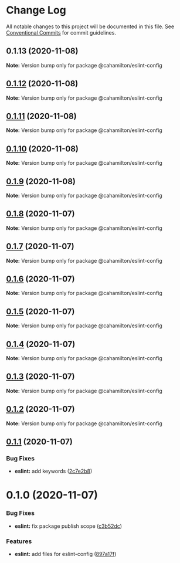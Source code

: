 # Change Log

All notable changes to this project will be documented in this file.
See [Conventional Commits](https://conventionalcommits.org) for commit guidelines.

## 0.1.13 (2020-11-08)

**Note:** Version bump only for package @cahamilton/eslint-config





## [0.1.12](https://github.com/cahamilton/furphy/compare/@cahamilton/eslint-config@0.1.11...@cahamilton/eslint-config@0.1.12) (2020-11-08)

**Note:** Version bump only for package @cahamilton/eslint-config





## [0.1.11](https://github.com/cahamilton/furphy/compare/@cahamilton/eslint-config@0.1.10...@cahamilton/eslint-config@0.1.11) (2020-11-08)

**Note:** Version bump only for package @cahamilton/eslint-config





## [0.1.10](https://github.com/cahamilton/furphy/compare/@cahamilton/eslint-config@0.1.9...@cahamilton/eslint-config@0.1.10) (2020-11-08)

**Note:** Version bump only for package @cahamilton/eslint-config





## [0.1.9](https://github.com/cahamilton/furphy/compare/@cahamilton/eslint-config@0.1.8...@cahamilton/eslint-config@0.1.9) (2020-11-08)

**Note:** Version bump only for package @cahamilton/eslint-config





## [0.1.8](https://github.com/cahamilton/furphy/compare/@cahamilton/eslint-config@0.1.7...@cahamilton/eslint-config@0.1.8) (2020-11-07)

**Note:** Version bump only for package @cahamilton/eslint-config





## [0.1.7](https://github.com/cahamilton/furphy/compare/@cahamilton/eslint-config@0.1.6...@cahamilton/eslint-config@0.1.7) (2020-11-07)

**Note:** Version bump only for package @cahamilton/eslint-config





## [0.1.6](https://github.com/cahamilton/furphy/compare/@cahamilton/eslint-config@0.1.5...@cahamilton/eslint-config@0.1.6) (2020-11-07)

**Note:** Version bump only for package @cahamilton/eslint-config





## [0.1.5](https://github.com/cahamilton/furphy/compare/@cahamilton/eslint-config@0.1.4...@cahamilton/eslint-config@0.1.5) (2020-11-07)

**Note:** Version bump only for package @cahamilton/eslint-config





## [0.1.4](https://github.com/cahamilton/furphy/compare/@cahamilton/eslint-config@0.1.3...@cahamilton/eslint-config@0.1.4) (2020-11-07)

**Note:** Version bump only for package @cahamilton/eslint-config





## [0.1.3](https://github.com/cahamilton/furphy/compare/@cahamilton/eslint-config@0.1.2...@cahamilton/eslint-config@0.1.3) (2020-11-07)

**Note:** Version bump only for package @cahamilton/eslint-config





## [0.1.2](https://github.com/cahamilton/furphy/compare/@cahamilton/eslint-config@0.1.1...@cahamilton/eslint-config@0.1.2) (2020-11-07)

**Note:** Version bump only for package @cahamilton/eslint-config





## [0.1.1](https://github.com/cahamilton/furphy/compare/@cahamilton/eslint-config@0.1.0...@cahamilton/eslint-config@0.1.1) (2020-11-07)


### Bug Fixes

* **eslint:** add keywords ([2c7e2b8](https://github.com/cahamilton/furphy/commit/2c7e2b86c42ff6deae07182b1bc168ae58d09cab))





# 0.1.0 (2020-11-07)


### Bug Fixes

* **eslint:** fix package publish scope ([c3b52dc](https://github.com/cahamilton/furphy/commit/c3b52dc9e666bfd86be86a2262506ab85cfde58a))


### Features

* **eslint:** add files for eslint-config ([897a17f](https://github.com/cahamilton/furphy/commit/897a17f02ffb7ce95e26570bb94fa02daf93eb70))
